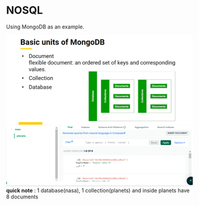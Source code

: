 # NOSQL

Using MongoDB as an example.

![alt text](<Screenshot (120).png>)
![alt text](<Screenshot (121).png>)
**quick note** : 1 database(nasa), 1 collection(planets) and inside planets have 8 documents
